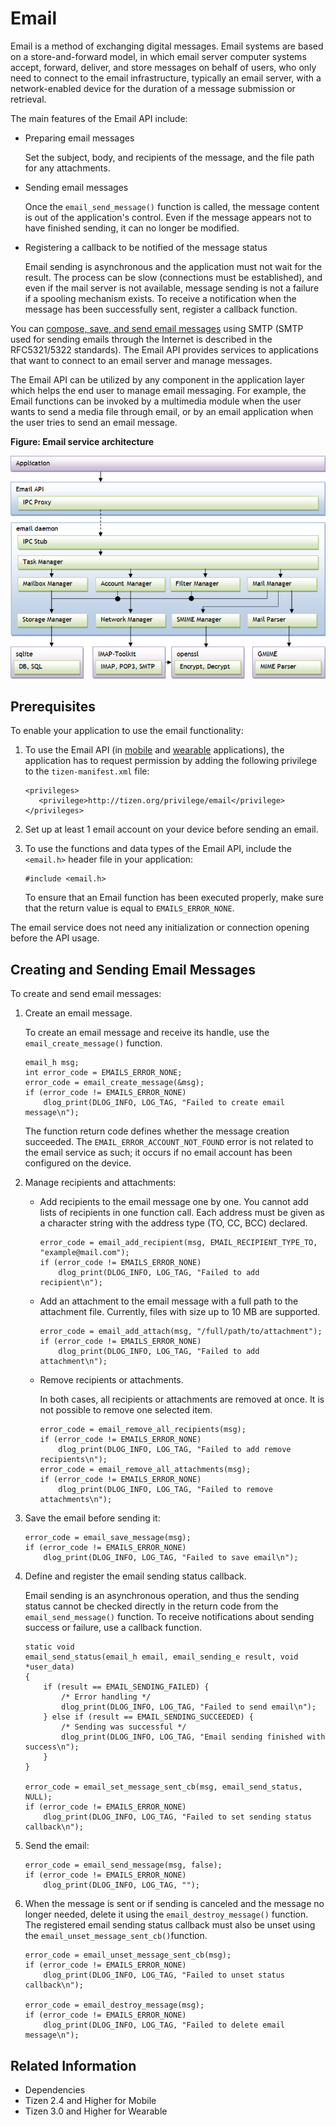 # Email


Email is a method of exchanging digital messages. Email systems are based on a store-and-forward model, in which email server computer systems accept, forward, deliver, and store messages on behalf of users, who only need to connect to the email infrastructure, typically an email server, with a network-enabled device for the duration of a message submission or retrieval.

The main features of the Email API include:

- Preparing email messages

  Set the subject, body, and recipients of the message, and the file path for any attachments.

- Sending email messages

  Once the `email_send_message()` function is called, the message content is out of the application's control. Even if the message appears not to have finished sending, it can no longer be modified.

- Registering a callback to be notified of the message status

  Email sending is asynchronous and the application must not wait for the result. The process can be slow (connections must be established), and even if the mail server is not available, message sending is not a failure if a spooling mechanism exists. To receive a notification when the message has been successfully sent, register a callback function.

You can [compose, save, and send email messages](#creatingmail) using SMTP (SMTP used for sending emails through the Internet is described in the RFC5321/5322 standards). The Email API provides services to applications that want to connect to an email server and manage messages.

The Email API can be utilized by any component in the application layer which helps the end user to manage email messaging. For example, the Email functions can be invoked by a multimedia module when the user wants to send a media file through email, or by an email application when the user tries to send an email message.

**Figure: Email service architecture**

![Email service architecture](./media/email_architecture.png)

## Prerequisites

To enable your application to use the email functionality:

1. To use the Email API (in [mobile](../../api/mobile/latest/group__CAPI__MESSAGING__EMAIL__MODULE.html) and [wearable](../../api/wearable/latest/group__CAPI__MESSAGING__EMAIL__MODULE.html) applications), the application has to request permission by adding the following privilege to the `tizen-manifest.xml` file:

   ```
   <privileges>
      <privilege>http://tizen.org/privilege/email</privilege>
   </privileges>
   ```

2. Set up at least 1 email account on your device before sending an email.

3. To use the functions and data types of the Email API, include the `<email.h>` header file in your application:

   ```
   #include <email.h>
   ```

   To ensure that an Email function has been executed properly, make sure that the return value is equal to `EMAILS_ERROR_NONE`.

The email service does not need any initialization or connection opening before the API usage.

<a name="creatingmail"></a>
## Creating and Sending Email Messages

To create and send email messages:

1. Create an email message.

   To create an email message and receive its handle, use the `email_create_message()` function.

   ```
   email_h msg;
   int error_code = EMAILS_ERROR_NONE;
   error_code = email_create_message(&msg);
   if (error_code != EMAILS_ERROR_NONE)
       dlog_print(DLOG_INFO, LOG_TAG, "Failed to create email message\n");
   ```

   The function return code defines whether the message creation succeeded. The `EMAIL_ERROR_ACCOUNT_NOT_FOUND` error is not related to the email service as such; it occurs if no email account has been configured on the device.

2. Manage recipients and attachments:

   - Add recipients to the email message one by one. You cannot add lists of recipients in one function call. Each address must be given as a character string with the address type (TO, CC, BCC) declared.

     ```
     error_code = email_add_recipient(msg, EMAIL_RECIPIENT_TYPE_TO, "example@mail.com");
     if (error_code != EMAILS_ERROR_NONE)
         dlog_print(DLOG_INFO, LOG_TAG, "Failed to add recipient\n");
     ```

   - Add an attachment to the email message with a full path to the attachment file. Currently, files with size up to 10 MB are supported.

     ```
     error_code = email_add_attach(msg, "/full/path/to/attachment");
     if (error_code != EMAILS_ERROR_NONE)
         dlog_print(DLOG_INFO, LOG_TAG, "Failed to add attachment\n");
     ```

   - Remove recipients or attachments.

     In both cases, all recipients or attachments are removed at once. It is not possible to remove one selected item.

     ```
     error_code = email_remove_all_recipients(msg);
     if (error_code != EMAILS_ERROR_NONE)
         dlog_print(DLOG_INFO, LOG_TAG, "Failed to add remove recipients\n");
     error_code = email_remove_all_attachments(msg);
     if (error_code != EMAILS_ERROR_NONE)
         dlog_print(DLOG_INFO, LOG_TAG, "Failed to remove attachments\n");
     ```

3. Save the email before sending it:

   ```
   error_code = email_save_message(msg);
   if (error_code != EMAILS_ERROR_NONE)
       dlog_print(DLOG_INFO, LOG_TAG, "Failed to save email\n");
   ```

4. Define and register the email sending status callback.

   Email sending is an asynchronous operation, and thus the sending status cannot be checked directly in the return code from the `email_send_message()` function. To receive notifications about sending success or failure, use a callback function.

   ```
   static void
   email_send_status(email_h email, email_sending_e result, void *user_data)
   {
       if (result == EMAIL_SENDING_FAILED) {
           /* Error handling */
           dlog_print(DLOG_INFO, LOG_TAG, "Failed to send email\n");
       } else if (result == EMAIL_SENDING_SUCCEEDED) {
           /* Sending was successful */
           dlog_print(DLOG_INFO, LOG_TAG, "Email sending finished with success\n");
       }
   }

   error_code = email_set_message_sent_cb(msg, email_send_status, NULL);
   if (error_code != EMAILS_ERROR_NONE)
       dlog_print(DLOG_INFO, LOG_TAG, "Failed to set sending status callback\n");
   ```

5. Send the email:

   ```
   error_code = email_send_message(msg, false);
   if (error_code != EMAILS_ERROR_NONE)
       dlog_print(DLOG_INFO, LOG_TAG, "");
   ```

6. When the message is sent or if sending is canceled and the message no longer needed, delete it using the `email_destroy_message()` function. The registered email sending status callback must also be unset using the `email_unset_message_sent_cb()`function.

   ```
   error_code = email_unset_message_sent_cb(msg);
   if (error_code != EMAILS_ERROR_NONE)
       dlog_print(DLOG_INFO, LOG_TAG, "Failed to unset status callback\n");

   error_code = email_destroy_message(msg);
   if (error_code != EMAILS_ERROR_NONE)
       dlog_print(DLOG_INFO, LOG_TAG, "Failed to delete email message\n");
   ```

## Related Information
-  Dependencies
  - Tizen 2.4 and Higher for Mobile
  - Tizen 3.0 and Higher for Wearable
